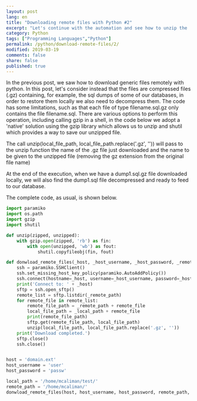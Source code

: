 ```yaml
---
layout: post
lang: en
title: "Downloading remote files with Python #2"
excerpt: "Let's continue with the automation and see how to unzip the .gz files"
category: Python
tags: ["Programming Languages","Python"]
permalink: /python/download-remote-files/2/
modified: 2019-03-19
comments: false
share: false
published: true
---
```


In the previous post, we saw how to download generic files remotely with python. In this post, let's consider instead that the files are compressed files (.gz) containing, for example, the sql dumps of some of our databases, in order to restore them locally we also need to decompress them. The code has some limitations, such as that each file of type filename.sql.gz only contains the file filename.sql.
There are various options to perform this operation, including calling gzip in a shell, in the code below we adopt a 'native' solution using the gzip library which allows us to unzip and shutil which provides a way to save our unzipped file.

The call unzip(local_file_path, local_file_path.replace('.gz', '')) will pass to the unzip function the name of the .gz file just downloaded and the name to be given to the unzipped file (removing the gz extension from the original file name)

At the end of the execution, when we have a dump1.sql.gz file downloaded locally, we will also find the dump1.sql file decompressed and ready to feed to our database.

The complete code, as usual, is shown below.

```python
import paramiko
import os.path
import gzip
import shutil

def unzip(zipped, unzipped):
    with gzip.open(zipped, 'rb') as fin:
        with open(unzipped, 'wb') as fout:
            shutil.copyfileobj(fin, fout)

def donwload_remote_files(_host, _host_username, _host_password, _remote_path, _local_path):
    ssh = paramiko.SSHClient()
    ssh.set_missing_host_key_policy(paramiko.AutoAddPolicy())
    ssh.connect(hostname=_host, username=_host_username, password=_host_password)
    print('Connect to: ' + _host)
    sftp = ssh.open_sftp()
    remote_list = sftp.listdir(_remote_path)
    for remote_file in remote_list:
        remote_file_path = _remote_path + remote_file
        local_file_path = _local_path + remote_file
        print(remote_file_path)
        sftp.get(remote_file_path, local_file_path)
        unzip(local_file_path, local_file_path.replace('.gz', ''))    
    print('Download completed.')
    sftp.close()
    ssh.close()


host = 'domain.ext'
host_username = 'user'
host_password = 'passw'

local_path = '/home/mcaliman/test/'
remote_path = '/home/mcaliman/'
donwload_remote_files(host, host_username, host_password, remote_path, local_path)
```

